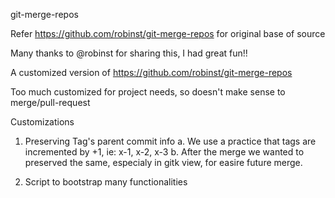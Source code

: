 git-merge-repos

Refer https://github.com/robinst/git-merge-repos for original base of source

Many thanks to @robinst for sharing this, I had great fun!!

A customized version of https://github.com/robinst/git-merge-repos

Too much customized for project needs, so doesn't make sense to merge/pull-request

Customizations

1. Preserving Tag's parent commit info
    a. We use a practice that tags are incremented by +1, ie: x-1, x-2, x-3
    b. After the merge we wanted to preserved the same, especialy in gitk view, for easire future merge.

2. Script to bootstrap many functionalities
 
